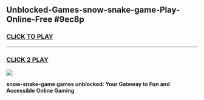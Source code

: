 
## Unblocked-Games-snow-snake-game-Play-Online-Free #9ec8p
<h3>
<a href="https://us.freeplayer.one?title=snow-snake-game&ref=10M">CLICK TO PLAY</a></h3>
<hr>

<h3>
<a href="https://us.freeplayer.one?title=snow-snake-game&ref=10M">CLICK 2 PLAY</a>
  
</h3>

<a href="https://us.freeplayer.one?title=snow-snake-game&ref=10M"><img src="https://clearcache.store/games.png"></a>


**snow-snake-game games unblocked: Your Gateway to Fun and Accessible Online Gaming**
